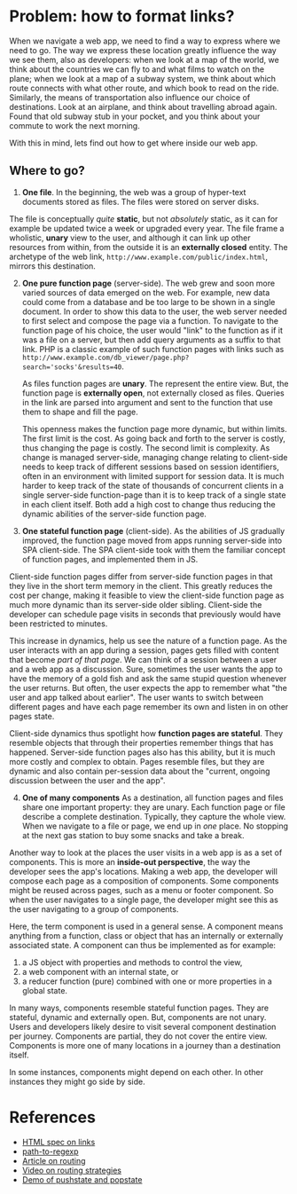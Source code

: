# Problem: how to format links?

When we navigate a web app, we need to find a way to express where we need to go.
The way we express these location greatly influence the way we see them, also as developers:
when we look at a map of the world, we think about the countries we can fly to and 
what films to watch on the plane;
when we look at a map of a subway system, we think about which route connects with what other route, 
and which book to read on the ride.
Similarly, the means of transportation also influence our choice of destinations.
Look at an airplane, and think about travelling abroad again.
Found that old subway stub in your pocket, and you think about your commute to work the next morning. 

With this in mind, lets find out how to get where inside our web app. 

## Where to go? 

1. **One file**.
In the beginning, the web was a group of hyper-text documents stored as files.
The files were stored on server disks.

The file is conceptually *quite* **static**, but not *absolutely* static, 
as it can for example be updated twice a week or upgraded every year.
The file frame a wholistic, **unary** view to the user, and 
although it can link up other resources from within, from the outside it is an **externally closed** entity.
The archetype of the web link, `http://www.example.com/public/index.html`, mirrors this destination.

2. **One pure function page** (server-side).
The web grew and soon more varied sources of data emerged on the web.
For example, new data could come from a database and be too large to be shown in a single document.
In order to show this data to the user, the web server needed to first select and compose the page via a function.
To navigate to the function page of his choice, the user would "link" to the function as if it was a file on a server,
but then add query arguments as a suffix to that link.
PHP is a classic example of such function pages with links such as 
`http://www.example.com/db_viewer/page.php?search='socks'&results=40`.

   As files function pages are **unary**. The represent the entire view.
But, the function page is **externally open**, not externally closed as files.
Queries in the link are parsed into argument and sent to the function that use them to shape and fill the page.

   This openness makes the function page more dynamic, but within limits. 
The first limit is the cost. As going back and forth to the server is costly, thus changing the page is costly.
The second limit is complexity. As change is managed server-side, 
managing change relating to client-side needs to keep track of different sessions based on session identifiers,
often in an environment with limited support for session data. It is much harder to keep track of the state
of thousands of concurrent clients in a single server-side function-page than it is to keep track of a single state
in each client itself.
Both add a high cost to change thus reducing the dynamic abilities of the server-side function page.

3. **One stateful function page** (client-side).
As the abilities of JS gradually improved, the function page moved from apps running server-side
into SPA client-side.
The SPA client-side took with them the familiar concept of function pages, and implemented them in JS.

Client-side function pages differ from server-side function pages in that they live in the short term memory in the client.
This greatly reduces the cost per change, making it feasible to view the client-side function page
as much more dynamic than its server-side older sibling.
Client-side the developer can schedule page visits in seconds that previously would have been restricted to minutes.

This increase in dynamics, help us see the nature of a function page.
As the user interacts with an app during a session, pages gets filled with content that become *part of that page*.
We can think of a session between a user and a web app as a discussion.
Sure, sometimes the user wants the app to have the memory of a gold fish and 
ask the same stupid question whenever the user returns.
But often, the user expects the app to remember what "the user and app talked about earlier".
The user wants to switch between different pages and have each page remember its own and listen in on other 
pages state.

Client-side dynamics thus spotlight how **function pages are stateful**. 
They resemble objects that through their properties remember things that has happened.
Server-side function pages also has this ability, but 
it is much more costly and complex to obtain.
Pages resemble files, but they are dynamic and also contain per-session data about the 
"current, ongoing discussion between the user and the app".

4. **One of many components**
As a destination, all function pages and files share one important property: they are unary.
Each function page or file describe a complete destination. Typically, they capture the whole view.
When we navigate to a file or page, we end up in *one* place.
No stopping at the next gas station to buy some snacks and take a break.

Another way to look at the places the user visits in a web app is as a set of components.
This is more an **inside-out perspective**, the way the developer sees the app's locations.
Making a web app, the developer will compose each page as a composition of components.
Some components might be reused across pages, such as a menu or footer component.
So when the user navigates to a single page, the developer might see this as the user navigating to a group 
of components.

Here, the term component is used in a general sense. A component means anything from 
a function, class or object that has an internally or externally associated state.
A component can thus be implemented as for example:
1. a JS object with properties and methods to control the view,
2. a web component with an internal state, or
3. a reducer function (pure) combined with one or more properties in a global state.

In many ways, components resemble stateful function pages.
They are stateful, dynamic and externally open. But, components are not unary.
Users and developers likely desire to visit several component destination per journey.
Components are partial, they do not cover the entire view.
Components is more one of many locations in a journey than a destination itself.

In some instances, components might depend on each other. In other instances they might go side by side.

# References

 * [HTML spec on links](https://www.w3.org/TR/html4/struct/links.html)
 * [path-to-regexp](https://github.com/pillarjs/path-to-regexp)
 * [Article on routing](http://krasimirtsonev.com/blog/article/deep-dive-into-client-side-routing-navigo-pushstate-hash)
 * [Video on routing strategies](https://codecraft.tv/courses/angular/routing/routing-strategies/)
 * [Demo of pushstate and popstate](https://geeklaunch.net/pushstate-and-popstate/)